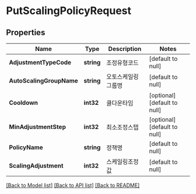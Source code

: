 # PutScalingPolicyRequest

## Properties
Name | Type | Description | Notes
------------ | ------------- | ------------- | -------------
**AdjustmentTypeCode** | **string** | 조정유형코드 | [default to null]
**AutoScalingGroupName** | **string** | 오토스케일링그룹명 | [default to null]
**Cooldown** | **int32** | 쿨다운타임 | [optional] [default to null]
**MinAdjustmentStep** | **int32** | 최소조정스텝 | [optional] [default to null]
**PolicyName** | **string** | 정책명 | [default to null]
**ScalingAdjustment** | **int32** | 스케일링조정값 | [default to null]

[[Back to Model list]](../README.md#documentation-for-models) [[Back to API list]](../README.md#documentation-for-api-endpoints) [[Back to README]](../README.md)


